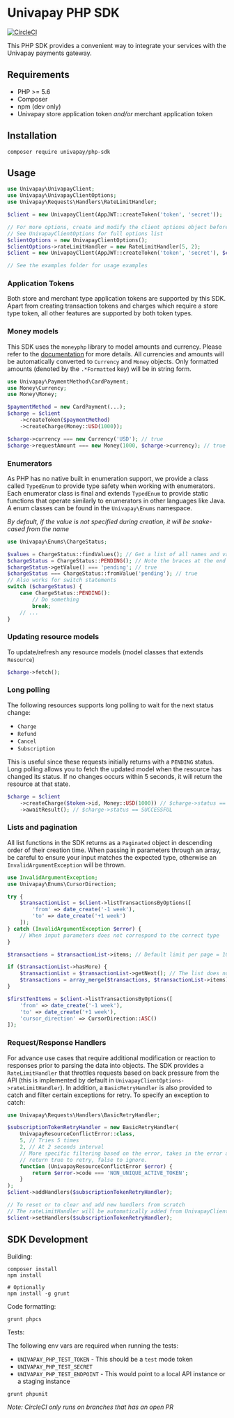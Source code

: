 # Univapay PHP SDK

[![CircleCI](https://circleci.com/gh/univapay/univapay-php-sdk/tree/develop.svg?style=svg)](https://circleci.com/gh/univapay/univapay-php-sdk/tree/develop)

This PHP SDK provides a convenient way to integrate your services with the Univapay payments gateway.

## Requirements

- PHP >= 5.6
- Composer
- npm (dev only)
- Univapay store application token _and/or_ merchant application token

## Installation

```shell
composer require univapay/php-sdk
```

## Usage

```php
use Univapay\UnivapayClient;
use Univapay\UnivapayClientOptions;
use Univapay\Requests\Handlers\RateLimitHandler;

$client = new UnivapayClient(AppJWT::createToken('token', 'secret'));

// For more options, create and modify the client options object before instantiating the client
// See UnivapayClientOptions for full options list
$clientOptions = new UnivapayClientOptions();
$clientOptions->rateLimitHandler = new RateLimitHandler(5, 2);
$client = new UnivapayClient(AppJWT::createToken('token', 'secret'), $clientOptions);

// See the examples folder for usage examples
```

### Application Tokens

Both store and merchant type application tokens are supported by this SDK. Apart from creating transaction tokens and charges which require a store type token, all other features are supported by both token types.

### Money models
This SDK uses the `moneyphp` library to model amounts and currency. Please refer to the [documentation](http://moneyphp.org/en/latest/index.html) for more details.
All currencies and amounts will be automatically converted to `Currency` and `Money` objects. Only formatted amounts (denoted by the `.*Formatted` key) will be in string form.

```php
use Univapay\PaymentMethod\CardPayment;
use Money\Currency;
use Money\Money;

$paymentMethod = new CardPayment(...);
$charge = $client
    ->createToken($paymentMethod)
    ->createCharge(Money::USD(1000));

$charge->currency === new Currency('USD'); // true
$charge->requestAmount === new Money(1000, $charge->currency); // true
```

### Enumerators

As PHP has no native built in enumeration support, we provide a class called `TypedEnum` to provide type safety when working with enumerators. Each enumerator class is final and extends `TypedEnum` to provide static functions that operate similarly to enumerators in other languages like Java. A enum classes can be found in the `Univapay\Enums` namespace.

_By default, if the value is not specified during creation, it will be snake-cased from the name_

```php
use Univapay\Enums\ChargeStatus;

$values = ChargeStatus::findValues(); // Get a list of all names and values in the enumerator
$chargeStatus = ChargeStatus::PENDING(); // Note the braces at the end
$chargeStatus->getValue() === 'pending'; // true
$chargeStatus === ChargeStatus::fromValue('pending'); // true
// Also works for switch statements
switch ($chargeStatus) {
    case ChargeStatus::PENDING():
        // Do something
        break;
    // ...
}
```

### Updating resource models
To update/refresh any resource models (model classes that extends `Resource`)

```php
$charge->fetch();
```

### Long polling
The following resources supports long polling to wait for the next status change:
- `Charge`
- `Refund`
- `Cancel`
- `Subscription`

This is useful since these requests initially returns with a `PENDING` status. Long polling allows you to fetch the updated model when the resource has changed its status. If no changes occurs within 5 seconds, it will return the resource at that state.

```php
$charge = $client
    ->createCharge($token->id, Money::USD(1000)) // $charge->status == PENDING
    ->awaitResult(); // $charge->status == SUCCESSFUL
```

### Lists and pagination

All list functions in the SDK returns as a `Paginated` object in descending order of their creation time. When passing in parameters through an array, be careful to ensure your input matches the expected type, otherwise an `InvalidArgumentException` will be thrown.

```php
use InvalidArgumentException;
use Univapay\Enums\CursorDirection;

try {
    $transactionList = $client->listTransactionsByOptions([
        'from' => date_create('-1 week'),
        'to' => date_create('+1 week')
    ]);
} catch (InvalidArgumentException $error) {
    // When input parameters does not correspond to the correct type
}

$transactions = $transactionList->items; // Default limit per page = 10 items

if ($transactionList->hasMore) {
    $transactionList = $transactionList->getNext(); // The list does not mutate internally
    $transactions = array_merge($transactions, $transactionList->items);
}

$firstTenItems = $client->listTransactionsByOptions([
    'from' => date_create('-1 week'),
    'to' => date_create('+1 week'),
    'cursor_direction' => CursorDirection::ASC()
]);
```

### Request/Response Handlers

For advance use cases that require additional modification or reaction to responses prior to parsing the data into objects. The SDK provides a `RateLimitHandler` that throttles requests based on back pressure from the API (this is implemented by default in `UnivapayClientOptions->rateLimitHandler`). In addition, a `BasicRetryHandler` is also provided to catch and filter certain exceptions for retry. To specify an exception to catch:

```php
use Univapay\Requests\Handlers\BasicRetryHandler;

$subscriptionTokenRetryHandler = new BasicRetryHandler(
    UnivapayResourceConflictError::class,
    5, // Tries 5 times
    2, // At 2 seconds interval
    // More specific filtering based on the error, takes in the error as the first parameter
    // return true to retry, false to ignore.
    function (UnivapayResourceConflictError $error) {
        return $error->code === 'NON_UNIQUE_ACTIVE_TOKEN';
    }
);
$client->addHandlers($subscriptionTokenRetryHandler);

// To reset or to clear and add new handlers from scratch
// The rateLimitHandler will be automatically added from UnivapayClientOptions
$client->setHandlers($subscriptionTokenRetryHandler);
```

## SDK Development

Building:
```shell
composer install
npm install

# Optionally
npm install -g grunt
```

Code formatting:
```shell
grunt phpcs
```

Tests:

The following env vars are required when running the tests:

- `UNIVAPAY_PHP_TEST_TOKEN` - This should be a `test` mode token
- `UNIVAPAY_PHP_TEST_SECRET`
- `UNIVAPAY_PHP_TEST_ENDPOINT` - This would point to a local API instance or a staging instance

```shell
grunt phpunit
```
_Note: CircleCI only runs on branches that has an open PR_
